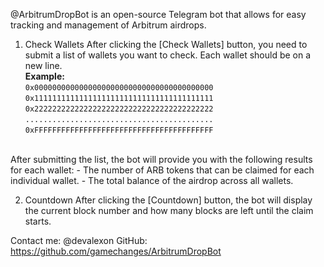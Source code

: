 @ArbitrumDropBot is an open-source Telegram bot that allows for easy tracking and management of Arbitrum airdrops.

1.  Check Wallets
After clicking the [Check Wallets] button, you need to submit a list of wallets you want to check. Each wallet should be on a new line.<br>
**Example:**<br>
``0x0000000000000000000000000000000000000000``<br>
``0x1111111111111111111111111111111111111111``<br>
``0x2222222222222222222222222222222222222222``<br>
``..........................................``<br>
``0xFFFFFFFFFFFFFFFFFFFFFFFFFFFFFFFFFFFFFFFF``<br>
<br>
After submitting the list, the bot will provide you with the following results for each wallet:
-  The number of ARB tokens that can be claimed for each individual wallet.
-  The total balance of the airdrop across all wallets.

2.  Countdown
After clicking the [Countdown] button, the bot will display the current block number and how many blocks are left until the claim starts.

Contact me: @devalexon
GitHub: https://github.com/gamechanges/ArbitrumDropBot
